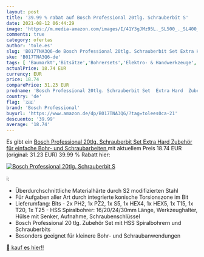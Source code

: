 ```yaml
---
layout: post
title: '39.99 % rabat auf Bosch Professional 20tlg. Schrauberbit S'
date: 2021-08-12 06:44:29
image: 'https://m.media-amazon.com/images/I/41Y3gJMz95L._SL500_._SL400_.jpg'
comments: true
category: ofertas
author: 'tole.es'
slug: 'B017TNA3Q6-de Bosch Professional 20tlg. Schrauberbit Set Extra Hard...'
sku: 'B017TNA3Q6-de'
tags: [ 'Baumarkt','Bitsätze','Bohrersets','Elektro- & Handwerkzeuge','Handwerkzeuge','Schraubendreher-Zubehör','Steckschlüsseleinsätze & Steckschlüsselsätze','Zubehör für Elektrowerkzeuge','bosch professional', ]
actualPrice: 18.74 EUR
currency: EUR
price: 18.74
comparePrice: 31.23 EUR
prodname: 'Bosch Professional 20tlg. Schrauberbit Set  Extra Hard  Zubehör für einfache Bohr- und Schraubarbeiten '
country: 'de'
flag: '🇩🇪'
brand: 'Bosch Professional'
buyurl: 'https://www.amazon.de/dp/B017TNA3Q6/?tag=tolees0ca-21'
descuento: '39.99'
average: '18.74'
---
```


Es gibt ein [Bosch Professional 20tlg. Schrauberbit Set  Extra Hard  Zubehör für einfache Bohr- und Schraubarbeiten ](https://www.amazon.de/dp/B017TNA3Q6/?tag=tolees0ca-21) mit aktuellem Preis 18.74 EUR (original: 31.23 EUR) 39.99 % Rabatt hier:

[![Bosch Professional 20tlg. Schrauberbit S](https://m.media-amazon.com/images/I/41Y3gJMz95L._SL500_._SL400_.jpg)](https://www.amazon.de/dp/B017TNA3Q6/?tag=tolees0ca-21)

ℹ️:

- Überdurchschnittliche Materialhärte durch S2 modifizierten Stahl
- Für Aufgaben aller Art durch integrierte konische Torsionszone im Bit
- Lieferumfang: Bits - 2x PH2, 1x PZ2, 1x S5, 1x HEX4, 1x HEX5, 1x T15, 1x T20, 1x T25 - HSS Spiralbohrer: 16/20/24/30mm Länge, Werkzeughalter, Hülse mit Senker, Aufnahme, Schraubenschlüssel
- Bosch Professional 20 tlg. Zubehör Set mit HSS Spiralbohrern und Schrauberbits
- Besonders geeignet für kleinere Bohr- und Schraubanwendungen

[🛒 kauf es hier!!](https://www.amazon.de/dp/B017TNA3Q6/?tag=tolees0ca-21)
